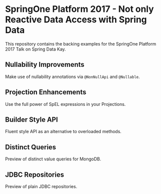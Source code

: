 
# SpringOne Platform 2017 - Not only Reactive Data Access with Spring Data

This  repository contains the backing examples for the SpringOne Platform 2017 Talk on Spring Data Kay.

## Nullability Improvements
Make use of nullability annotations via `@NonNullApi` and `@Nullable`.

## Projection Enhancements
Use the full power of SpEL expressions in your Projections.

## Builder Style API
Fluent style API as an alternative to overloaded methods.

## Distinct Queries
Preview of distinct value queries for MongoDB.

## JDBC Repositories
Preview of plain JDBC repositories.